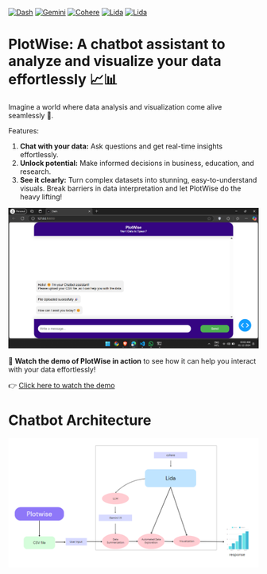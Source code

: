 [![Dash](https://img.shields.io/badge/Dash-%230075A9.svg?style=flat&logo=dash&logoColor=white)](https://plotly.com/dash/)
[![Gemini](https://img.shields.io/badge/Gemini-%23FFB100.svg?style=flat&logo=gemini&logoColor=white)](https://gemini.com/)
[![Cohere](https://img.shields.io/badge/Cohere-%2364D5B1.svg?style=flat&logo=cohere&logoColor=white)](https://cohere.ai/)
[![Lida](https://img.shields.io/badge/Lida-%23FFD700.svg?style=flat&logo=python&logoColor=white)](https://microsoft.github.io/lida/)
[![Lida](https://img.shields.io/badge/Lida-%23181717.svg?style=flat&logo=github&logoColor=white)](https://github.com/microsoft/lida)


# PlotWise: A chatbot assistant to analyze and visualize your data effortlessly 📈📊

Imagine a world where data analysis and visualization come alive seamlessly 🌟.

Features:
1) **Chat with your data:** Ask questions and get real-time insights effortlessly.
2) **Unlock potential:** Make informed decisions in business, education, and research.
3) **See it clearly:** Turn complex datasets into stunning, easy-to-understand visuals.
Break barriers in data interpretation and let PlotWise do the heavy lifting!


![Inputs](UI.png)


🎥 **Watch the demo of PlotWise in action** to see how it can help you interact with your data effortlessly!

👉 [Click here to watch the demo](https://drive.google.com/file/d/1TnhZmqlaYq7BXWTJyvr9edGDUXx3v22v/view?usp=sharing)

# Chatbot Architecture
![Inputs](architecture.png)


